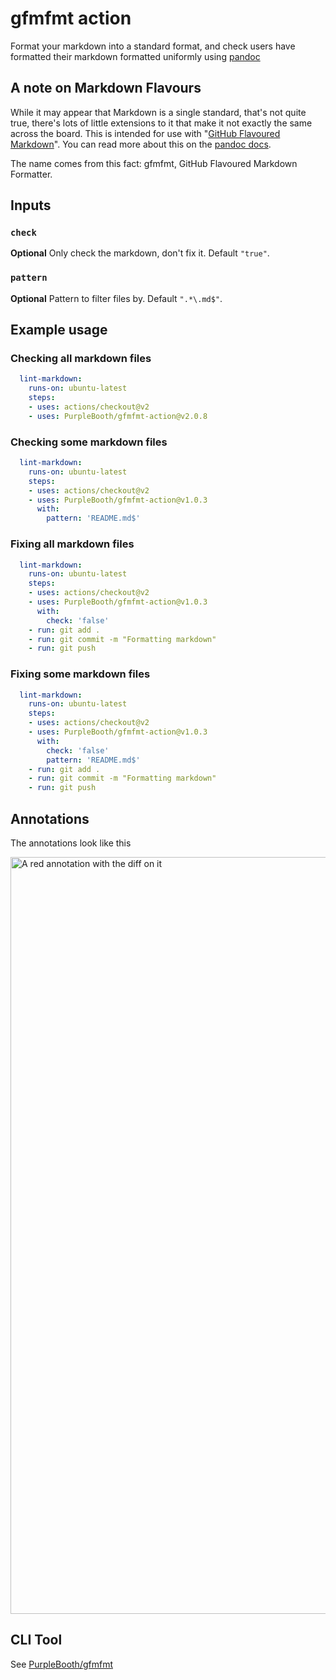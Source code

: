 # gfmfmt action

Format your markdown into a standard format, and check users have
formatted their markdown formatted uniformly using
[pandoc](https://pandoc.org/)

## A note on Markdown Flavours

While it may appear that Markdown is a single standard, that's not quite
true, there's lots of little extensions to it that make it not exactly
the same across the board. This is intended for use with "[GitHub
Flavoured
Markdown](https://docs.github.com/en/github/writing-on-github)". You can
read more about this on the [pandoc
docs](https://pandoc.org/MANUAL.html#markdown-variants).

The name comes from this fact: gfmfmt, GitHub Flavoured Markdown
Formatter.

## Inputs

### `check`

**Optional** Only check the markdown, don't fix it. Default `"true"`.

### `pattern`

**Optional** Pattern to filter files by. Default `".*\.md$"`.

## Example usage

### Checking all markdown files

``` yaml
  lint-markdown:
    runs-on: ubuntu-latest
    steps:
    - uses: actions/checkout@v2
    - uses: PurpleBooth/gfmfmt-action@v2.0.8
```

### Checking some markdown files

``` yaml
  lint-markdown:
    runs-on: ubuntu-latest
    steps:
    - uses: actions/checkout@v2
    - uses: PurpleBooth/gfmfmt-action@v1.0.3
      with:
        pattern: 'README.md$'
```

### Fixing all markdown files

``` yaml
  lint-markdown:
    runs-on: ubuntu-latest
    steps:
    - uses: actions/checkout@v2
    - uses: PurpleBooth/gfmfmt-action@v1.0.3
      with:
        check: 'false'
    - run: git add . 
    - run: git commit -m "Formatting markdown"
    - run: git push
```

### Fixing some markdown files

``` yaml
  lint-markdown:
    runs-on: ubuntu-latest
    steps:
    - uses: actions/checkout@v2
    - uses: PurpleBooth/gfmfmt-action@v1.0.3
      with:
        check: 'false'
        pattern: 'README.md$'
    - run: git add . 
    - run: git commit -m "Formatting markdown"
    - run: git push
```

## Annotations

The annotations look like this

<img width="1211" alt="A red annotation with the diff on it" src="https://user-images.githubusercontent.com/133327/121780729-f2e1f580-cba1-11eb-971e-b6c64661af3f.png">

## CLI Tool

See [PurpleBooth/gfmfmt](https://github.com/PurpleBooth/gfmfmt)
